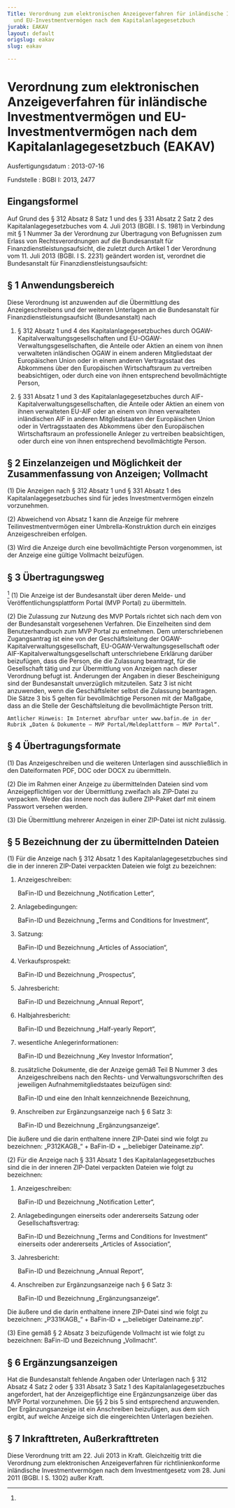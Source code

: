 ```yaml
---
Title: Verordnung zum elektronischen Anzeigeverfahren für inländische Investmentvermögen
  und EU-Investmentvermögen nach dem Kapitalanlagegesetzbuch
jurabk: EAKAV
layout: default
origslug: eakav
slug: eakav

---
```


# Verordnung zum elektronischen Anzeigeverfahren für inländische Investmentvermögen und EU-Investmentvermögen nach dem Kapitalanlagegesetzbuch (EAKAV)

Ausfertigungsdatum
:   2013-07-16

Fundstelle
:   BGBl I: 2013, 2477


## Eingangsformel

Auf Grund des § 312 Absatz 8 Satz 1 und des § 331 Absatz 2 Satz 2 des
Kapitalanlagegesetzbuches vom 4. Juli 2013 (BGBl. I S. 1981) in
Verbindung mit § 1 Nummer 3a der Verordnung zur Übertragung von
Befugnissen zum Erlass von Rechtsverordnungen auf die Bundesanstalt
für Finanzdienstleistungsaufsicht, die zuletzt durch Artikel 1 der
Verordnung vom 11. Juli 2013 (BGBl. I S. 2231) geändert worden ist,
verordnet die Bundesanstalt für Finanzdienstleistungsaufsicht:


## § 1 Anwendungsbereich

Diese Verordnung ist anzuwenden auf die Übermittlung des
Anzeigeschreibens und der weiteren Unterlagen an die Bundesanstalt für
Finanzdienstleistungsaufsicht (Bundesanstalt) nach

1.  § 312 Absatz 1 und 4 des Kapitalanlagegesetzbuches durch OGAW-
    Kapitalverwaltungsgesellschaften und EU-OGAW-
    Verwaltungsgesellschaften, die Anteile oder Aktien an einem von ihnen
    verwalteten inländischen OGAW in einem anderen Mitgliedstaat der
    Europäischen Union oder in einem anderen Vertragsstaat des Abkommens
    über den Europäischen Wirtschaftsraum zu vertreiben beabsichtigen,
    oder durch eine von ihnen entsprechend bevollmächtigte Person,


2.  § 331 Absatz 1 und 3 des Kapitalanlagegesetzbuches durch AIF-
    Kapitalverwaltungsgesellschaften, die Anteile oder Aktien an einem von
    ihnen verwalteten EU-AIF oder an einem von ihnen verwalteten
    inländischen AIF in anderen Mitgliedstaaten der Europäischen Union
    oder in Vertragsstaaten des Abkommens über den Europäischen
    Wirtschaftsraum an professionelle Anleger zu vertreiben beabsichtigen,
    oder durch eine von ihnen entsprechend bevollmächtigte Person.





## § 2 Einzelanzeigen und Möglichkeit der Zusammenfassung von Anzeigen; Vollmacht

(1) Die Anzeigen nach § 312 Absatz 1 und § 331 Absatz 1 des
Kapitalanlagegesetzbuches sind für jedes Investmentvermögen einzeln
vorzunehmen.

(2) Abweichend von Absatz 1 kann die Anzeige für mehrere
Teilinvestmentvermögen einer Umbrella-Konstruktion durch ein einziges
Anzeigeschreiben erfolgen.

(3) Wird die Anzeige durch eine bevollmächtigte Person vorgenommen,
ist der Anzeige eine gültige Vollmacht beizufügen.


## § 3 Übertragungsweg

[^F781799_01_BJNR247700013BJNE000400000]
(1) Die Anzeige ist der Bundesanstalt über deren Melde- und
Veröffentlichungsplattform Portal (MVP Portal)
zu übermitteln.

(2) Die Zulassung zur Nutzung des MVP Portals richtet sich nach dem
von der Bundesanstalt vorgesehenen Verfahren. Die Einzelheiten sind
dem Benutzerhandbuch zum MVP Portal zu entnehmen. Dem unterschriebenen
Zugangsantrag ist eine von der Geschäftsleitung der OGAW-
Kapitalverwaltungsgesellschaft, EU-OGAW-Verwaltungsgesellschaft oder
AIF-Kapitalverwaltungsgesellschaft unterschriebene Erklärung darüber
beizufügen, dass die Person, die die Zulassung beantragt, für die
Gesellschaft tätig und zur Übermittlung von Anzeigen nach dieser
Verordnung befugt ist. Änderungen der Angaben in dieser Bescheinigung
sind der Bundesanstalt unverzüglich mitzuteilen. Satz 3 ist nicht
anzuwenden, wenn die Geschäftsleiter selbst die Zulassung beantragen.
Die Sätze 3 bis 5 gelten für bevollmächtige Personen mit der Maßgabe,
dass an die Stelle der Geschäftsleitung die bevollmächtigte Person
tritt.

    Amtlicher Hinweis: Im Internet abrufbar unter www.bafin.de in der
    Rubrik „Daten & Dokumente – MVP Portal/Meldeplattform – MVP Portal“.
[^F781799_01_BJNR247700013BJNE000400000]: 

## § 4 Übertragungsformate

(1) Das Anzeigeschreiben und die weiteren Unterlagen sind
ausschließlich in den Dateiformaten PDF, DOC oder DOCX zu übermitteln.

(2) Die im Rahmen einer Anzeige zu übermittelnden Dateien sind vom
Anzeigepflichtigen vor der Übermittlung zweifach als ZIP-Datei zu
verpacken. Weder das innere noch das äußere ZIP-Paket darf mit einem
Passwort versehen werden.

(3) Die Übermittlung mehrerer Anzeigen in einer ZIP-Datei ist nicht
zulässig.


## § 5 Bezeichnung der zu übermittelnden Dateien

(1) Für die Anzeige nach § 312 Absatz 1 des Kapitalanlagegesetzbuches
sind die in der inneren ZIP-Datei verpackten Dateien wie folgt zu
bezeichnen:

1.  Anzeigeschreiben:

    BaFin-ID und Bezeichnung „Notification Letter“,


2.  Anlagebedingungen:

    BaFin-ID und Bezeichnung „Terms and Conditions for Investment“,


3.  Satzung:

    BaFin-ID und Bezeichnung „Articles of Association“,


4.  Verkaufsprospekt:

    BaFin-ID und Bezeichnung „Prospectus“,


5.  Jahresbericht:

    BaFin-ID und Bezeichnung „Annual Report“,


6.  Halbjahresbericht:

    BaFin-ID und Bezeichnung „Half-yearly Report“,


7.  wesentliche Anlegerinformationen:

    BaFin-ID und Bezeichnung „Key Investor Information“,


8.  zusätzliche Dokumente, die der Anzeige gemäß Teil B Nummer 3 des
    Anzeigeschreibens nach den Rechts- und Verwaltungsvorschriften des
    jeweiligen Aufnahmemitgliedstaates beizufügen sind:

    BaFin-ID und eine den Inhalt kennzeichnende Bezeichnung,


9.  Anschreiben zur Ergänzungsanzeige nach § 6 Satz 3:

    BaFin-ID und Bezeichnung „Ergänzungsanzeige“.



Die äußere und die darin enthaltene innere ZIP-Datei sind wie folgt zu
bezeichnen:
„P312KAGB\_“ + BaFin-ID + „\_beliebiger Dateiname.zip“.

(2) Für die Anzeige nach § 331 Absatz 1 des Kapitalanlagegesetzbuches
sind die in der inneren ZIP-Datei verpackten Dateien wie folgt zu
bezeichnen:

1.  Anzeigeschreiben:

    BaFin-ID und Bezeichnung „Notification Letter“,


2.  Anlagebedingungen einerseits oder andererseits Satzung oder
    Gesellschaftsvertrag:

    BaFin-ID und Bezeichnung „Terms and Conditions for Investment“
    einerseits oder andererseits „Articles of Association“,


3.  Jahresbericht:

    BaFin-ID und Bezeichnung „Annual Report“,


4.  Anschreiben zur Ergänzungsanzeige nach § 6 Satz 3:

    BaFin-ID und Bezeichnung „Ergänzungsanzeige“.



Die äußere und die darin enthaltene innere ZIP-Datei sind wie folgt zu
bezeichnen:
„P331KAGB\_“ + BaFin-ID + „\_beliebiger Dateiname.zip“.

(3) Eine gemäß § 2 Absatz 3 beizufügende Vollmacht ist wie folgt zu
bezeichnen:
BaFin-ID und Bezeichnung „Vollmacht“.


## § 6 Ergänzungsanzeigen

Hat die Bundesanstalt fehlende Angaben oder Unterlagen nach § 312
Absatz 4 Satz 2 oder § 331 Absatz 3 Satz 1 des
Kapitalanlagegesetzbuches angefordert, hat der Anzeigepflichtige eine
Ergänzungsanzeige über das MVP Portal vorzunehmen. Die §§ 2 bis 5 sind
entsprechend anzuwenden. Der Ergänzungsanzeige ist ein Anschreiben
beizufügen, aus dem sich ergibt, auf welche Anzeige sich die
eingereichten Unterlagen beziehen.


## § 7 Inkrafttreten, Außerkrafttreten

Diese Verordnung tritt am 22. Juli 2013 in Kraft. Gleichzeitig tritt
die Verordnung zum elektronischen Anzeigeverfahren für
richtlinienkonforme inländische Investmentvermögen nach dem
Investmentgesetz vom 28. Juni 2011 (BGBl. I S. 1302) außer Kraft.

